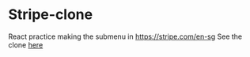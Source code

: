 # Stripe-clone
React practice making the submenu in https://stripe.com/en-sg
See the clone [here](https://super-pony-b89cb8.netlify.app/)
